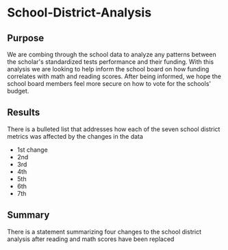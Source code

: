 # School-District-Analysis
## Purpose
We are combing through the school data to analyze any patterns between the scholar's standardized tests performance and their funding. With this analysis we are looking to help inform the school board on how funding correlates with math and reading scores. After being informed, we hope the school board members feel more secure on how to vote for the schools' budget. 

## Results
There is a bulleted list that addresses how each of the seven school district metrics was affected by the changes in the data 
- 1st change
- 2nd
- 3rd
- 4th
- 5th
- 6th
- 7th

## Summary
There is a statement summarizing four changes to the school district analysis after reading and math scores have been replaced 

